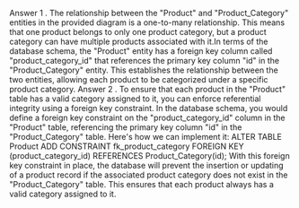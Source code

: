 Answer 1 . The relationship between the "Product" and "Product_Category" entities in the provided diagram is a one-to-many relationship. This means that one product belongs to only one product category, but a product category can have multiple products associated with it.In terms of the database schema, the "Product" entity has a foreign key column called "product_category_id" that references the primary key column "id" in the "Product_Category" entity. This establishes the relationship between the two entities, allowing each product to be categorized under a specific product category.
Answer 2 . To ensure that each product in the "Product" table has a valid category assigned to it, you can enforce referential integrity using a foreign key constraint. In the database schema, you would define a foreign key constraint on the "product_category_id" column in the "Product" table, referencing the primary key column "id" in the "Product_Category" table.
Here's how we can implement it:
ALTER TABLE Product
ADD CONSTRAINT fk_product_category
FOREIGN KEY (product_category_id)
REFERENCES Product_Category(id);
With this foreign key constraint in place, the database will prevent the insertion or updating of a product record if the associated product category does not exist in the "Product_Category" table. This ensures that each product always has a valid category assigned to it.
